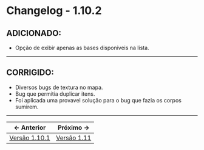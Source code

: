 # Changelog - 1.10.2

## **ADICIONADO**:
- Opção de exibir apenas as bases disponiveis na lista.
---
## **CORRIGIDO**:
- Diversos bugs de textura no mapa.
- Bug que permitia duplicar itens.
- Foi aplicada uma provavel solução para o bug que fazia os corpos sumirem.
---

← Anterior             |  Próximo →
:-------------------------:|:-------------------------:
[Versão 1.10.1](https://stoneagemta.com/releases/dayz/1.10.1) |[Versão 1.11](https://stoneagemta.com/releases/dayz/1.11)
